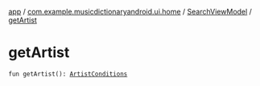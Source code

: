 [app](../../index.md) / [com.example.musicdictionaryandroid.ui.home](../index.md) / [SearchViewModel](index.md) / [getArtist](./get-artist.md)

# getArtist

`fun getArtist(): `[`ArtistConditions`](../../com.example.domain.model.value/-artist-conditions/index.md)